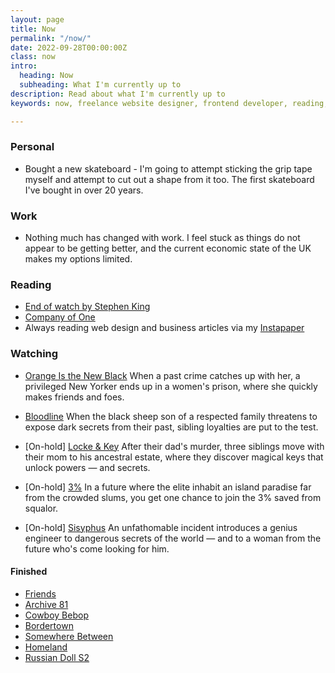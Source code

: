 ```yaml
---
layout: page
title: Now
permalink: "/now/"
date: 2022-09-28T00:00:00Z
class: now
intro:
  heading: Now
  subheading: What I'm currently up to
description: Read about what I'm currently up to
keywords: now, freelance website designer, frontend developer, reading, watching, work

---
```

### Personal
* Bought a new skateboard - I'm going to attempt sticking the grip tape myself and attempt to cut out a shape from it too. The first skateboard I've bought in over 20 years.

### Work
* Nothing much has changed with work. I feel stuck as things do not appear to be getting better, and the current economic state of the UK makes my options limited.

### Reading
* [End of watch by Stephen King](https://bookwyrm.social/book/169335/s/end-of-watch "End of watch by Stephen King")
* [Company of One](https://bookwyrm.social/book/184714 "Company of One")
* Always reading web design and business articles via my [Instapaper](https://www.instapaper.com/p/juanfernandes "Juan Fernandes on Instapaper")


### Watching
* [Orange Is the New Black](https://www.netflix.com/gb/title/70242311 "Orange Is the New Black")
  When a past crime catches up with her, a privileged New Yorker ends up in a women's prison, where she quickly makes friends and foes.

* [Bloodline](https://www.netflix.com/gb/title/80010655 "Bloodline")
  When the black sheep son of a respected family threatens to expose dark secrets from their past, sibling loyalties are put to the test.

* [On-hold] [Locke & Key](https://www.netflix.com/gb/Title/80241239 "Locke & Key")
  After their dad's murder, three siblings move with their mom to his ancestral estate, where they discover magical keys that unlock powers — and secrets.

* [On-hold] [3%](https://www.netflix.com/gb/title/80074220 "3%")
  In a future where the elite inhabit an island paradise far from the crowded slums, you get one chance to join the 3% saved from squalor.

* [On-hold] [Sisyphus](https://www.netflix.com/gb/title/81397558)
  An unfathomable incident introduces a genius engineer to dangerous secrets of the world — and to a woman from the future who's come looking for him.

#### Finished
* [Friends](https://www.netflix.com/gb/title/70153404 "Friends")
* [Archive 81](https://www.themoviedb.org/tv/112314-archive-81 "Archive 81")
* [Cowboy Bebop](https://www.netflix.com/gb/title/80207033 "Cowboy Bebop")
* [Bordertown](https://www.netflix.com/gb/title/80145143 "Bordertown")
* [Somewhere Between](https://www.netflix.com/gb/title/80173623 "Somewhere Between")
* [Homeland](https://www.netflix.com/gb/title/70180387 "Homeland")
* [Russian Doll S2](https://www.netflix.com/gb/title/80211627 "Russian Doll")
